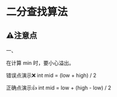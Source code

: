 # 二分查找算法

## ⚠️注意点

一、

在计算 min 时，要小心溢出。

错误点演示❌ int mid = (low + high) / 2

正确点演示👍 int mid = low + (high - low) / 2
